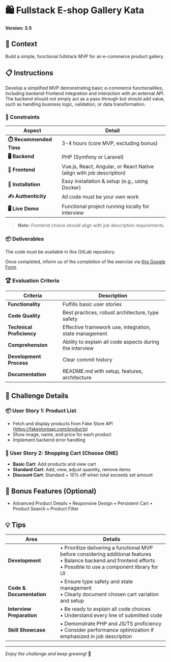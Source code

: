 # 🛍️ Fullstack E-shop Gallery Kata

**Version: 3.5**

## 🌟 Context

Build a simple, functional fullstack MVP for an e-commerce product gallery.

## 📋 Instructions

Develop a simplified MVP demonstrating basic e-commerce functionalities, including backend-frontend integration and interaction with an external API. The backend should not simply act as a pass-through but should add value, such as handling business logic, validation, or data transformation.

### 🔧 Constraints

| Aspect | Detail |
|--------|--------|
| **⏱️ Recommended Time** | 3-4 hours (core MVP, excluding bonus) |
| **🖥️ Backend** | PHP (Symfony or Laravel) |
| **🎨 Frontend** | Vue.js, React, Angular, or React Native (align with job description) |
| **🚀 Installation** | Easy installation & setup (e.g., using Docker) |
| **✍️ Authenticity** | All code must be your own work |
| **🖥️ Live Demo** | Functional project running locally for interview |

> **Note:** Frontend choice should align with job description requirements.

### 📦 Deliverables

The code must be available in this GitLab repository. 

Once completed, inform us of the completion of the exercise via [this Google Form]("https://docs.google.com/forms/d/e/1FAIpQLScJLo01qFeIn-mkP5iUoT6J05fcVJkjfdIfwg1_8ZEuVHbqrg/viewform?usp=pp_url&entry.1667738751=atouimi@sqli.com&entry.1031799305=71248185").

### 🏆 Evaluation Criteria

| Criteria | Description |
|----------|-------------|
| **Functionality** | Fulfills basic user stories |
| **Code Quality** | Best practices, robust architecture, type safety |
| **Technical Proficiency** | Effective framework use, integration, state management |
| **Comprehension** | Ability to explain all code aspects during the interview |
| **Development Process** | Clear commit history |
| **Documentation** | README.md with setup, features, architecture |

## 🚀 Challenge Details

### 📦 User Story 1: Product List

- Fetch and display products from Fake Store API (https://fakestoreapi.com/products)
- Show image, name, and price for each product
- Implement backend error handling

### 🛒 User Story 2: Shopping Cart (Choose ONE)

- **Basic Cart**: Add products and view cart
- **Standard Cart**: Add, view, adjust quantity, remove items
- **Discount Cart**: Standard + 10% off when total exceeds set amount

## 🌟 Bonus Features (Optional)

- Advanced Product Details  • Responsive Design  • Persistent Cart  • Product Search  • Product Filter

## 💡 Tips

| Area | Details |
|------|---------|
| **Development** | • Prioritize delivering a functional MVP before considering additional features<br>• Balance backend and frontend efforts<br>• Possible to use a component library for UI |
| **Code & Documentation** | • Ensure type safety and state management<br>• Clearly document chosen cart variation and setup |
| **Interview Preparation** | • Be ready to explain all code choices<br>• Understand every line of submitted code |
| **Skill Showcase** | • Demonstrate PHP and JS/TS proficiency<br>• Consider performance optimization if emphasized in job description |

---

*Enjoy the challenge and keep growing!* 🌱
